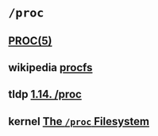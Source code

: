 # `/proc`



## [PROC(5)](http://man7.org/linux/man-pages/man5/proc.5.html)





## wikipedia [procfs](https://en.wikipedia.org/wiki/Procfs)



## tldp [1.14. /proc](https://www.tldp.org/LDP/Linux-Filesystem-Hierarchy/html/proc.html)



## kernel [The `/proc` Filesystem](https://www.kernel.org/doc/html/latest/filesystems/proc.html)

